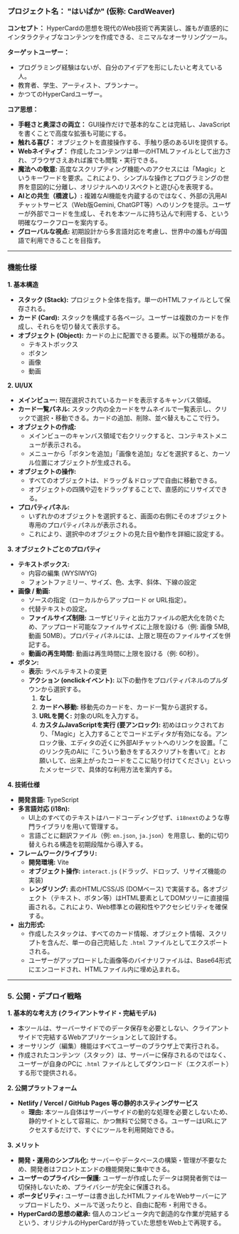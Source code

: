 ### **プロジェクト名： "はいぱか" (仮称: CardWeaver)**

**コンセプト：**
HyperCardの思想を現代のWeb技術で再実装し、誰もが直感的にインタラクティブなコンテンツを作成できる、ミニマルなオーサリングツール。

**ターゲットユーザー：**
*   プログラミング経験はないが、自分のアイデアを形にしたいと考えている人。
*   教育者、学生、アーティスト、プランナー。
*   かつてのHyperCardユーザー。

**コア思想：**
*   **手軽さと奥深さの両立：** GUI操作だけで基本的なことは完結し、JavaScriptを書くことで高度な拡張も可能にする。
*   **触れる喜び：** オブジェクトを直接操作する、手触り感のあるUIを提供する。
*   **Webネイティブ：** 作成したコンテンツは単一のHTMLファイルとして出力され、ブラウザさえあれば誰でも閲覧・実行できる。
*   **魔法への敬意:** 高度なスクリプティング機能へのアクセスには「Magic」というキーワードを要求。これにより、シンプルな操作とプログラミングの世界を意図的に分離し、オリジナルへのリスペクトと遊び心を表現する。
*   **AIとの共生（橋渡し）:** 複雑なAI機能を内蔵するのではなく、外部の汎用AIチャットサービス（Web版Gemini, ChatGPT等）へのリンクを提示。ユーザーが外部でコードを生成し、それを本ツールに持ち込んで利用する、という明確なワークフローを案内する。
*   **グローバルな視点:** 初期設計から多言語対応を考慮し、世界中の誰もが母国語で利用できることを目指す。

---

### **機能仕様**

**1. 基本構造**

*   **スタック (Stack):** プロジェクト全体を指す。単一のHTMLファイルとして保存される。
*   **カード (Card):** スタックを構成する各ページ。ユーザーは複数のカードを作成し、それらを切り替えて表示する。
*   **オブジェクト (Object):** カードの上に配置できる要素。以下の種類がある。
    *   テキストボックス
    *   ボタン
    *   画像
    *   動画

**2. UI/UX**

*   **メインビュー:** 現在選択されているカードを表示するキャンバス領域。
*   **カード一覧パネル:** スタック内の全カードをサムネイルで一覧表示し、クリックで選択・移動できる。カードの追加、削除、並べ替えもここで行う。
*   **オブジェクトの作成:**
    *   メインビューのキャンバス領域で右クリックすると、コンテキストメニューが表示される。
    *   メニューから「ボタンを追加」「画像を追加」などを選択すると、カーソル位置にオブジェクトが生成される。
*   **オブジェクトの操作:**
    *   すべてのオブジェクトは、ドラッグ＆ドロップで自由に移動できる。
    *   オブジェクトの四隅や辺をドラッグすることで、直感的にリサイズできる。
*   **プロパティパネル:**
    *   いずれかのオブジェクトを選択すると、画面の右側にそのオブジェクト専用のプロパティパネルが表示される。
    *   これにより、選択中のオブジェクトの見た目や動作を詳細に設定する。

**3. オブジェクトごとのプロパティ**

*   **テキストボックス:**
    *   内容の編集 (WYSIWYG)
    *   フォントファミリー、サイズ、色、太字、斜体、下線の設定
*   **画像 / 動画:**
    *   ソースの指定（ローカルからアップロード or URL指定）。
    *   代替テキストの設定。
    *   **ファイルサイズ制限:** ユーザビリティと出力ファイルの肥大化を防ぐため、アップロード可能なファイルサイズに上限を設ける（例: 画像 5MB, 動画 50MB）。プロパティパネルには、上限と現在のファイルサイズを併記する。
    *   **動画の再生時間:** 動画は再生時間に上限を設ける（例: 60秒）。
*   **ボタン:**
    *   **表示:** ラベルテキストの変更
    *   **アクション (onclickイベント):** 以下の動作をプロパティパネルのプルダウンから選択する。
        1.  **なし**
        2.  **カードへ移動:** 移動先のカードを、カード一覧から選択する。
        3.  **URLを開く:** 対象のURLを入力する。
        4.  **カスタムJavaScriptを実行 (要アンロック):** 初めはロックされており、「Magic」と入力することでコードエディタが有効になる。アンロック後、エディタの近くに外部AIチャットへのリンクを設置。「このリンク先のAIに『こういう動きをするスクリプトを書いて』とお願いして、出来上がったコードをここに貼り付けてください」といったメッセージで、具体的な利用方法を案内する。

**4. 技術仕様**

*   **開発言語:** TypeScript
*   **多言語対応 (i18n):**
    *   UI上のすべてのテキストはハードコーディングせず、`i18next`のような専門ライブラリを用いて管理する。
    *   言語ごとに翻訳ファイル（例: `en.json`, `ja.json`）を用意し、動的に切り替えられる構造を初期段階から導入する。
*   **フレームワーク/ライブラリ:**
    *   **開発環境:** Vite
    *   **オブジェクト操作:** `interact.js` (ドラッグ、ドロップ、リサイズ機能の実装)
    *   **レンダリング:** 素のHTML/CSS/JS (DOMベース) で実装する。各オブジェクト（テキスト、ボタン等）はHTML要素としてDOMツリーに直接描画される。これにより、Web標準との親和性やアクセシビリティを確保する。
*   **出力形式:**
    *   作成したスタックは、すべてのカード情報、オブジェクト情報、スクリプトを含んだ、単一の自己完結した `.html` ファイルとしてエクスポートされる。
    *   ユーザーがアップロードした画像等のバイナリファイルは、Base64形式にエンコードされ、HTMLファイル内に埋め込まれる。

---

### **5. 公開・デプロイ戦略**

**1. 基本的な考え方 (クライアントサイド・完結モデル)**
*   本ツールは、サーバーサイドでのデータ保存を必要としない、クライアントサイドで完結するWebアプリケーションとして設計する。
*   オーサリング（編集）機能はすべてユーザーのブラウザ上で実行される。
*   作成されたコンテンツ（スタック）は、サーバーに保存されるのではなく、ユーザーが自身のPCに `.html` ファイルとしてダウンロード（エクスポート）する形で提供される。

**2. 公開プラットフォーム**
*   **Netlify / Vercel / GitHub Pages 等の静的ホスティングサービス**
    *   **理由:** 本ツール自体はサーバーサイドの動的な処理を必要としないため、静的サイトとして容易に、かつ無料で公開できる。ユーザーはURLにアクセスするだけで、すぐにツールを利用開始できる。

**3. メリット**
*   **開発・運用のシンプル化:** サーバーやデータベースの構築・管理が不要なため、開発者はフロントエンドの機能開発に集中できる。
*   **ユーザーのプライバシー保護:** ユーザーが作成したデータは開発者側では一切保持しないため、プライバシーが完全に保護される。
*   **ポータビリティ:** ユーザーは書き出したHTMLファイルをWebサーバーにアップロードしたり、メールで送ったりと、自由に配布・利用できる。
*   **HyperCardの思想の継承:** 個人のコンピュータ内で創造的な作業が完結するという、オリジナルのHyperCardが持っていた思想をWeb上で再現する。